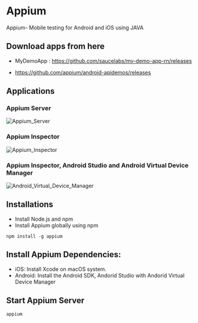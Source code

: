 # Appium
Appium- Mobile testing for Android and iOS using JAVA

## Download apps from here

- MyDemoApp : https://github.com/saucelabs/my-demo-app-rn/releases

- https://github.com/appium/android-apidemos/releases



## Applications
### Appium Server
![Appium_Server](https://github.com/Jjoshi03/Appium-Mobile-Testing/assets/106354033/47154581-e656-4ce2-a9ec-1b4dc10d2e5c)

### Appium Inspector 
![Appium_Inspector](https://github.com/Jjoshi03/Appium-Mobile-Testing/assets/106354033/cb29b301-ec01-4f8a-bc56-6ca42b9255af)

### Appium Inspector, Android Studio and Android Virtual Device Manager
![Android_Virtual_Device_Manager](https://github.com/Jjoshi03/Appium-Mobile-Testing/assets/106354033/271989b8-8e78-44b6-b82b-0e5c5609cd3b)


## Installations
- Install Node.js and npm
- Install Appium globally using npm 
```
npm install -g appium
```

## Install Appium Dependencies:
- iOS: Install Xcode on macOS system.
- Android: Install the Android SDK, Andorid Studio with Andorid Virtual Device Manager

## Start Appium Server
```
appium
```





